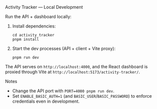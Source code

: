 Activity Tracker — Local Development

Run the API + dashboard locally:

1. Install dependencies:

       cd activity_tracker
       pnpm install

2. Start the dev processes (API + client + Vite proxy):

       pnpm run dev

The API serves on `http://localhost:4000`, and the React dashboard is proxied through Vite at `http://localhost:5173/activity-tracker/`.

Notes
- Change the API port with `PORT=4000 pnpm run dev`.
- Set `ENABLE_BASIC_AUTH=1` (and `BASIC_USER`/`BASIC_PASSWORD`) to enforce credentials even in development.
